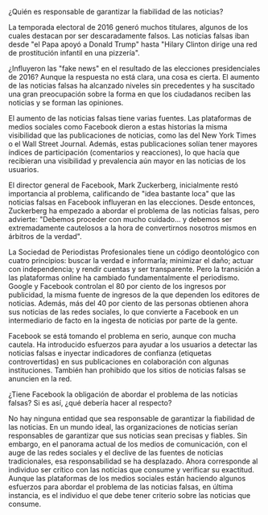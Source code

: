 ¿Quién es responsable de garantizar la fiabilidad de las noticias?

La temporada electoral de 2016 generó muchos titulares, algunos de los cuales destacan por ser descaradamente falsos. Las noticias falsas iban desde "el Papa apoyó a Donald Trump" hasta "Hilary Clinton dirige una red de prostitución infantil en una pizzería".

¿Influyeron las "fake news" en el resultado de las elecciones presidenciales de 2016? Aunque la respuesta no está clara, una cosa es cierta. El aumento de las noticias falsas ha alcanzado niveles sin precedentes y ha suscitado una gran preocupación sobre la forma en que los ciudadanos reciben las noticias y se forman las opiniones.

El aumento de las noticias falsas tiene varias fuentes. Las plataformas de medios sociales como Facebook dieron a estas historias la misma visibilidad que las publicaciones de noticias, como las del New York Times o el Wall Street Journal. Además, estas publicaciones solían tener mayores índices de participación (comentarios y reacciones), lo que hacía que recibieran una visibilidad y prevalencia aún mayor en las noticias de los usuarios.

El director general de Facebook, Mark Zuckerberg, inicialmente restó importancia al problema, calificando de "idea bastante loca" que las noticias falsas en Facebook influyeran en las elecciones. Desde entonces, Zuckerberg ha empezado a abordar el problema de las noticias falsas, pero advierte: "Debemos proceder con mucho cuidado... y debemos ser extremadamente cautelosos a la hora de convertirnos nosotros mismos en árbitros de la verdad".

La Sociedad de Periodistas Profesionales tiene un código deontológico con cuatro principios: buscar la verdad e informarla; minimizar el daño; actuar con independencia; y rendir cuentas y ser transparente. Pero la transición a las plataformas online ha cambiado fundamentalmente el periodismo. Google y Facebook controlan el 80 por ciento de los ingresos por publicidad, la misma fuente de ingresos de la que dependen los editores de noticias. Además, más del 40 por ciento de las personas obtienen ahora sus noticias de las redes sociales, lo que convierte a Facebook en un intermediario de facto en la ingesta de noticias por parte de la gente.

Facebook se está tomando el problema en serio, aunque con mucha cautela. Ha introducido esfuerzos para ayudar a los usuarios a detectar las noticias falsas e inyectar indicadores de confianza (etiquetas controvertidas) en sus publicaciones en colaboración con algunas instituciones. También han prohibido que los sitios de noticias falsas se anuncien en la red.

¿Tiene Facebook la obligación de abordar el problema de las noticias falsas? Si es así, ¿qué debería hacer al respecto?

No hay ninguna entidad que sea responsable de garantizar la fiabilidad de las noticias. En un mundo ideal, las organizaciones de noticias serían responsables de garantizar que sus noticias sean precisas y fiables. Sin embargo, en el panorama actual de los medios de comunicación, con el auge de las redes sociales y el declive de las fuentes de noticias tradicionales, esa responsabilidad se ha desplazado. Ahora corresponde al individuo ser crítico con las noticias que consume y verificar su exactitud. Aunque las plataformas de los medios sociales están haciendo algunos esfuerzos para abordar el problema de las noticias falsas, en última instancia, es el individuo el que debe tener criterio sobre las noticias que consume.
